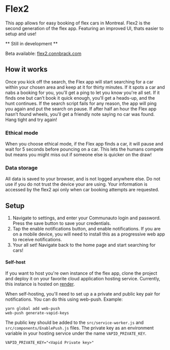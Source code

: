 # Flex2

This app allows for easy booking of flex cars in Montreal. Flex2 is the second generation of the flex app. Featuring an improved UI, thats easier to setup and use!

** Still in development **

Beta available: 
[flex2.connbrack.com](https://flex2.connbrack.com/)

## How it works

Once you kick off the search, the Flex app will start searching for a car within your chosen area and keep at it for thirty minutes. If it spots a car and nabs a booking for you, you'll get a ping to let you know you're all set. If it finds one but can’t book it quick enough, you'll get a heads-up, and the hunt continues. If the search script fails for any reason, the app will ping you again and put the search on pause. If after half an hour the Flex app hasn’t found wheels, you'll get a friendly note saying no car was found. Hang tight and try again!

### Ethical mode

When you choose ethical mode, if the Flex app finds a car, it will pause and wait for 5 seconds before pouncing on a car. This lets the humans compete but means you might miss out if someone else is quicker on the draw!

### Data storage

All data is saved to your browser, and is not logged anywhere else. Do not use if you do not trust the device your are using. Your information is accessed by the flex2 api only when car booking attempts are requested.

## Setup

1. Navigate to settings, and enter your Communauto login and password. Press the save button to save your credentials.
1. Tap the enable notifications button, and enable notifications. If you are on a mobile device, you will need to install this as a progressive web app to receive notifications.
1. Your all set! Navigate back to the home page and start searching for cars!

#### Self-host

If you want to host you're own instance of the flex app, clone the project and deploy it on your favorite cloud application hosting service. Currently, this instance is hosted on [render](https://render.com/).

When self-hosting, you'll need to set up a a private and public key pair for notifications. You can do this using web-push. Example: 

```
yarn global add web-push
web-push generate-vapid-keys
```

The public key should be added to the `src/service-worker.js` and `src/components/EnablePush.js` files. The private key as an environment variable in your hosting service under the name `VAPID_PRIVATE_KEY`. 

```
VAPID_PRIVATE_KEY="<Vapid Private key>"
```
